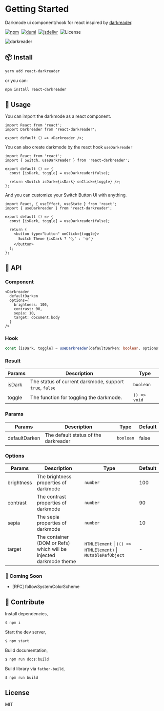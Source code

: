 # Getting Started

Darkmode ui component/hook for react inspired by [darkreader](https://github.com/darkreader/darkreader).

[![npm](https://img.shields.io/npm/v/react-darkreader?color=orange)](https://www.npmjs.com/package/react-image-dangling)&nbsp;
[![dumi](https://img.shields.io/badge/docs%20by-dumi-blue)](https://github.com/umijs/dumi)&nbsp;
[![jsdelivr](https://data.jsdelivr.com/v1/package/npm/react-darkreader/badge)](https://www.jsdelivr.com/package/npm/react-darkreader)&nbsp;
![License](https://img.shields.io/github/license/Turkyden/react-darkreader)&nbsp;

![darkreader](https://darkreader.org/images/darkreader-icon-256x256.png)

## 📦 Install

```bash
yarn add react-darkreader
```

or you can:

```bash
npm install react-darkreader
```

## 🚀 Usage

You can import the darkmode as a react component.

```tsx | pure
import React from 'react';
import Darkreader from 'react-darkreader';

export default () => <Darkreader />;
```

You can also create darkmode by the react hook `useDarkreader`

```tsx | pure
import React from 'react';
import { Switch, useDarkreader } from 'react-darkreader';

export default () => {
  const [isDark, toggle] = useDarkreader(false);

  return <Switch isDark={isDark} onClick={toggle} />;
};
```

And you can customize your Switch Button UI with anything.

```tsx | pure
import React, { useEffect, useState } from 'react';
import { useDarkreader } from 'react-darkreader';

export default () => {
  const [isDark, toggle] = useDarkreader(false);

  return (
    <button type="button" onClick={toggle}>
      Switch Theme {isDark ? '🌜' : '🌞'}
    </button>
  );
};
```

## 📔 API

### Component

```tsx | pure
<Darkreader 
  defaultDarken
  options={
    brightness: 100,
    contrast: 90,
    sepia: 10,
    target: document.body
  }
/>
```

### Hook

```typescript | pure
const [isDark, toggle] = useDarkreader(defaultDarken: boolean, options?: Options);
```

### Result

| Params | Description                                                                  | Type         |
| ------ | ---------------------------------------------------------------------------- | ------------ |
| isDark | The status of current darkmode, support `true`, `false`| `boolean` |
| toggle | The function for toggling the darkmode.    | `() => void` |

### Params

| Params        | Description                       | Type     | Default |
| ------------- | --------------------------------- | -------- | ------- |
| defaultDarken | The default status of the darkreader | `boolean` | false       |

### Options

| Params     | Description                                                                    | Type                                                         | Default |
| ---------- | ------------------------------------------------------------------------------ | ------------------------------------------------------------ | ------- |
| brightness | The brightness properties of darkmode | `number`  | 100  |
| contrast   | The contrast properties of darkmode   | `number`  | 90   |
| sepia      | The sepia properties of darkmode      | `number`  | 10   |
| target     | The container (DOM or Refs)  which will be injected darkmode theme | `HTMLElement` \| `(() => HTMLElement)` \| `MutableRefObject` | -       |

### 🔢 Coming Soon

- [RFC] followSystemColorScheme

## 🔨 Contribute

Install dependencies,

```bash
$ npm i
```

Start the dev server,

```bash
$ npm start
```

Build documentation,

```bash
$ npm run docs:build
```

Build library via `father-build`,

```bash
$ npm run build
```

## License

MIT

